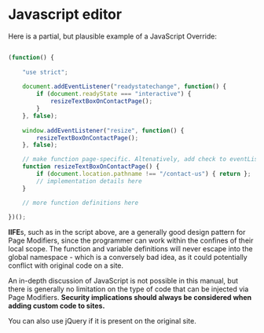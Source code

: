 # Javascript editor

Here is a partial, but plausible example of a JavaScript Override:

```javascript 

(function() { 
    
    "use strict";
    
    document.addEventListener("readystatechange", function() {
        if (document.readyState === "interactive") {
            resizeTextBoxOnContactPage();
        }
    }, false);
    
    window.addEventListener("resize", function() {
        resizeTextBoxOnContactPage();
    }, false);

    // make function page-specific. Altenatively, add check to eventListener above
    function resizeTextBoxOnContactPage() {
        if (document.location.pathname !== "/contact-us") { return };
        // implementation details here
    }

    // more function definitions here
    
})();

```

**IIFE**s, such as in the script above, are a generally good design
pattern for Page Modifiers, since the programmer can work within the
confines of their local scope. The function and variable definitions
will never escape into the global namespace - which is a conversely
bad idea, as it could potentially conflict with original code on a
site.

An in-depth discussion of JavaScript is not possible in this manual,
but there is generally no limitation on the type of code that can be
injected via Page Modifiers. **Security implications should always be
considered when adding custom code to sites.**

You can also use jQuery if it is present on the original site.
